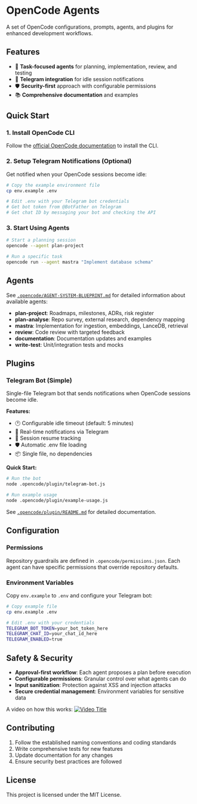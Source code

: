 # OpenCode Agents

A set of OpenCode configurations, prompts, agents, and plugins for enhanced development workflows.

## Features

- 🤖 **Task-focused agents** for planning, implementation, review, and testing
- 📱 **Telegram integration** for idle session notifications
- 🛡️ **Security-first** approach with configurable permissions
- 📚 **Comprehensive documentation** and examples

## Quick Start

### 1. Install OpenCode CLI
Follow the [official OpenCode documentation](https://opencode.ai/docs) to install the CLI.

### 2. Setup Telegram Notifications (Optional)
Get notified when your OpenCode sessions become idle:

```bash
# Copy the example environment file
cp env.example .env

# Edit .env with your Telegram bot credentials
# Get bot token from @BotFather on Telegram
# Get chat ID by messaging your bot and checking the API
```

### 3. Start Using Agents
```bash
# Start a planning session
opencode --agent plan-project

# Run a specific task
opencode run --agent mastra "Implement database schema"
```

## Agents

See [`.opencode/AGENT-SYSTEM-BLUEPRINT.md`](.opencode/AGENT-SYSTEM-BLUEPRINT.md) for detailed information about available agents:

- **plan-project**: Roadmaps, milestones, ADRs, risk register
- **plan-analyse**: Repo survey, external research, dependency mapping
- **mastra**: Implementation for ingestion, embeddings, LanceDB, retrieval
- **review**: Code review with targeted feedback
- **documentation**: Documentation updates and examples
- **write-test**: Unit/integration tests and mocks

## Plugins

### Telegram Bot (Simple)
Single-file Telegram bot that sends notifications when OpenCode sessions become idle.

**Features:**
- 🕐 Configurable idle timeout (default: 5 minutes)
- 📱 Real-time notifications via Telegram
- 🔄 Session resume tracking
- 🛡️ Automatic .env file loading
- 📦 Single file, no dependencies

**Quick Start:**
```bash
# Run the bot
node .opencode/plugin/telegram-bot.js

# Run example usage
node .opencode/plugin/example-usage.js
```

See [`.opencode/plugin/README.md`](.opencode/plugin/README.md) for detailed documentation.

## Configuration

### Permissions
Repository guardrails are defined in `.opencode/permissions.json`. Each agent can have specific permissions that override repository defaults.

### Environment Variables
Copy `env.example` to `.env` and configure your Telegram bot:

```bash
# Copy example file
cp env.example .env

# Edit .env with your credentials
TELEGRAM_BOT_TOKEN=your_bot_token_here
TELEGRAM_CHAT_ID=your_chat_id_here
TELEGRAM_ENABLED=true
```
## Safety & Security

- **Approval-first workflow**: Each agent proposes a plan before execution
- **Configurable permissions**: Granular control over what agents can do
- **Input sanitization**: Protection against XSS and injection attacks
- **Secure credential management**: Environment variables for sensitive data

A video on how this works:
[![Video Title](https://img.youtube.com/vi/EOIzFMdmox8/maxresdefault.jpg)](https://youtu.be/EOIzFMdmox8?si=4ZSsVlAkhMxVmF2R)

## Contributing

1. Follow the established naming conventions and coding standards
2. Write comprehensive tests for new features
3. Update documentation for any changes
4. Ensure security best practices are followed

## License

This project is licensed under the MIT License.

